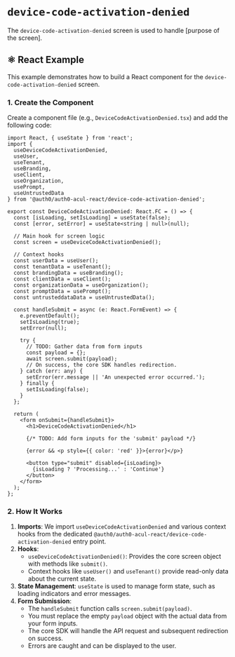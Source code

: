 # `device-code-activation-denied`

The `device-code-activation-denied` screen is used to handle [purpose of the screen].

## ⚛️ React Example

This example demonstrates how to build a React component for the `device-code-activation-denied` screen.

### 1. Create the Component

Create a component file (e.g., `DeviceCodeActivationDenied.tsx`) and add the following code:

```tsx
import React, { useState } from 'react';
import {
  useDeviceCodeActivationDenied,
  useUser,
  useTenant,
  useBranding,
  useClient,
  useOrganization,
  usePrompt,
  useUntrustedData
} from '@auth0/auth0-acul-react/device-code-activation-denied';

export const DeviceCodeActivationDenied: React.FC = () => {
  const [isLoading, setIsLoading] = useState(false);
  const [error, setError] = useState<string | null>(null);

  // Main hook for screen logic
  const screen = useDeviceCodeActivationDenied();

  // Context hooks
  const userData = useUser();
  const tenantData = useTenant();
  const brandingData = useBranding();
  const clientData = useClient();
  const organizationData = useOrganization();
  const promptData = usePrompt();
  const untrusteddataData = useUntrustedData();

  const handleSubmit = async (e: React.FormEvent) => {
    e.preventDefault();
    setIsLoading(true);
    setError(null);

    try {
      // TODO: Gather data from form inputs
      const payload = {};
      await screen.submit(payload);
      // On success, the core SDK handles redirection.
    } catch (err: any) {
      setError(err.message || 'An unexpected error occurred.');
    } finally {
      setIsLoading(false);
    }
  };

  return (
    <form onSubmit={handleSubmit}>
      <h1>DeviceCodeActivationDenied</h1>

      {/* TODO: Add form inputs for the 'submit' payload */}

      {error && <p style={{ color: 'red' }}>{error}</p>}

      <button type="submit" disabled={isLoading}>
        {isLoading ? 'Processing...' : 'Continue'}
      </button>
    </form>
  );
};
```

### 2. How It Works

1.  **Imports**: We import `useDeviceCodeActivationDenied` and various context hooks from the dedicated `@auth0/auth0-acul-react/device-code-activation-denied` entry point.
2.  **Hooks**:
    *   `useDeviceCodeActivationDenied()`: Provides the core screen object with methods like `submit()`.
    *   Context hooks like `useUser()` and `useTenant()` provide read-only data about the current state.
3.  **State Management**: `useState` is used to manage form state, such as loading indicators and error messages.
4.  **Form Submission**:
    *   The `handleSubmit` function calls `screen.submit(payload)`.
    *   You must replace the empty `payload` object with the actual data from your form inputs.
    *   The core SDK will handle the API request and subsequent redirection on success.
    *   Errors are caught and can be displayed to the user.
